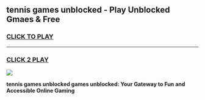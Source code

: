 
## tennis games unblocked - Play Unblocked Gmaes & Free
<h3>
<a href="https://news.freeplayer.one?title=tennis_games_unblocked&ref=16F">CLICK TO PLAY</a></h3>
<hr>

<h3>
<a href="https://news.freeplayer.one?title=tennis_games_unblocked&ref=16F">CLICK 2 PLAY</a>
  
</h3>

<a href="https://news.freeplayer.one?title=tennis_games_unblocked&ref=16F/"><img src="https://clearcache.store/games.png"></a>


**tennis games unblocked games unblocked: Your Gateway to Fun and Accessible Online Gaming**
